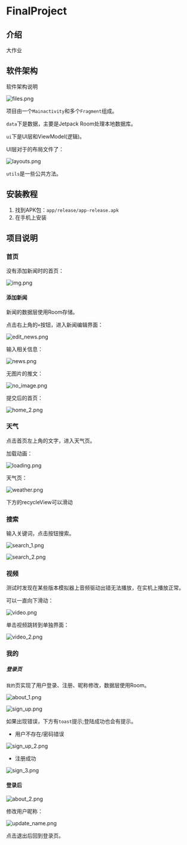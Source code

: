 # FinalProject

## 介绍

大作业

## 软件架构

软件架构说明

![files.png](README_assets%2Ffiles.png)

项目由一个`Mainactivity`和多个`Fragment`组成。

`data`下是数据，主要是Jetpack Room处理本地数据库。

`ui`下是UI层和ViewModel(逻辑)。

UI层对于的布局文件了：

![layouts.png](README_assets%2Flayouts.png)


`utils`是一些公共方法。


## 安装教程

1. 找到APK包：`app/release/app-release.apk`
2. 在手机上安装

## 项目说明

### 首页

没有添加新闻时的首页：

![img.png](README_assets/home_blank.png)

#### 添加新闻

新闻的数据层使用Room存储。

点击右上角的`+`按钮，进入新闻编辑界面：

![edit_news.png](README_assets%2Fedit_news.png)



输入相关信息：


![news.png](README_assets%2Fnews.png)



无图片的推文：

![no_image.png](README_assets%2Fno_image.png)



提交后的首页：



![home_2.png](README_assets%2Fhome_2.png)


### 天气

点击首页左上角的文字，进入天气页。

加载动画：

![loading.png](README_assets%2Floading.png)

天气页：

![weather.png](README_assets%2Fweather.png)

下方的recycleView可以滑动

### 搜索

输入关键词，点击按钮搜索。

![search_1.png](README_assets%2Fsearch_1.png)

![search_2.png](README_assets%2Fsearch_2.png)

### 视频

测试时发现在某些版本模拟器上音频驱动出错无法播放，在实机上播放正常。

可以一直向下滑动：

![video.png](README_assets%2Fvideo.png)

单击视频跳转到单独界面：

![video_2.png](README_assets%2Fvideo_2.png)


### 我的

##### 登录页

`我的`页实现了用户登录、注册、昵称修改，数据层使用Room。

![about_1.png](README_assets%2Fabout_1.png)

![sign_up.png](README_assets%2Fsign_up.png)

如果出现错误，下方有`toast`提示;登陆成功也会有提示。

* 用户不存在/密码错误

![sign_up_2.png](README_assets%2Fsign_up_2.png)

* 注册成功

![sign_3.png](README_assets%2Fsign_3.png)

#### 登录后

![about_2.png](README_assets%2Fabout_2.png)

修改用户昵称：

![update_name.png](README_assets%2Fupdate_name.png)

点击退出后回到登录页。